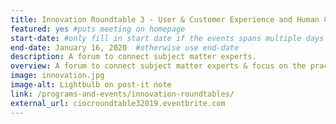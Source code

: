 ```yaml
---
title: Innovation Roundtable 3 - User & Customer Experience and Human Centered Design
featured: yes #puts meeting on homepage
start-date: #only fill in start date if the events spans multiple days
end-date: January 16, 2020  #otherwise use end-date
description: A forum to connect subject matter experts.
overview: A forum to connect subject matter experts & focus on the practical applications of innovative technologies in the Federal Government. Held at GSA from 1-3pm and limited to 20 RSVPs.
image: innovation.jpg
image-alt: Lightbulb on post-it note
link: /programs-and-events/innovation-roundtables/
external_url: ciocroundtable32019.eventbrite.com
---
```

